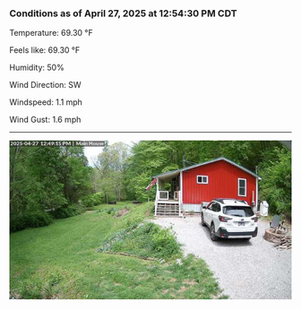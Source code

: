 ### Conditions as of April 27, 2025 at 12:54:30 PM CDT 

Temperature: 69.30 &deg;F

Feels like: 69.30 &deg;F

Humidity: 50%

Wind Direction: SW

Windspeed: 1.1 mph

Wind Gust: 1.6 mph

---

<img src="./images/latest.jpeg"/>

